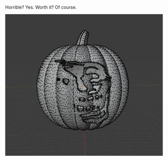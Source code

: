 Horrible?  Yes.  Worth it?  Of course.

<img src="https://github.com/Fasteroid/trollge-pumpkin/raw/1215451cf28cd6daa3e29dd7e877eedfd95f561f/terror.PNG">
